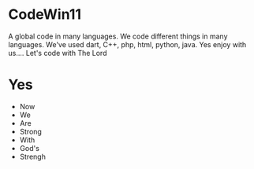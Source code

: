 # CodeWin11
A global code in many languages.
We code different things in many languages.
We've used dart, C++, php, html, python, java.
Yes enjoy with us....
Let's code with The Lord
# Yes
- Now
- We
- Are
- Strong
- With
- God's
- Strengh
